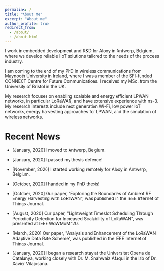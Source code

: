 ```yaml
---
permalink: /
title: "About Me"
excerpt: "About me"
author_profile: true
redirect_from: 
  - /about/
  - /about.html
---
```


I work in embedded development and R&D for Aloxy in Antwerp, Belgium, where we develop reliable IIoT solutions tailored to the needs of the process industry.

I am coming to the end of my PhD in wireless communications from Maynooth University in Ireland, where I was a member of the SFI-funded CONNECT Centre for Future Communications. I received my MSc. from the University of Bristol in the UK.

My research focuses on enabling scalable and energy efficient LPWAN networks, in particular LoRaWAN, and have extensive experience with ns-3. My research interests include next generation Wi-Fi, low power IoT networks, energy harvesting approaches for LPWAN, and the simulation of wireless networks.

Recent News
======

- [January, 2020] I moved to Antwerp, Belgium.

- [January, 2020] I passed my thesis defence!

- [November, 2020] I started working remotely for Aloxy in Antwerp, Belgium.

- [October, 2020] I handed in my PhD thesis!

- [October, 2020] Our paper, "Exploring the Boundaries of Ambient RF Energy Harvesting with LoRaWAN", was published in the IEEE Internet of Things Journal.

- [August, 2020] Our paper, "Lightweight Timeslot Scheduling Through Periodicity Detection for Increased Scalability of LoRaWAN", was presented at IEEE WoWMoM '20.

- [March, 2020] Our paper, "Analysis and Enhancement of the LoRaWAN Adaptive Data Rate Scheme", was published in the IEEE Internet of Things Journal.

- [January, 2020] I began a research stay at the Universitat Oberta de Catalunya, working closely with Dr. M. Shahwaiz Afaqui in the lab of Dr. Xavier Vilajosana.

